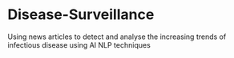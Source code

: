 # Disease-Surveillance
Using news articles to detect and analyse the increasing trends of infectious disease using AI NLP techniques
